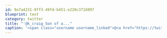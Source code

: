 ```yaml
---
id: 9a7a4231-9ff3-49fd-b451-e220c3718897
blueprint: text
category: twitter
title: "'@k_craig Son of a..."
caption: '<span class="username username_linked">@<a href="https://twitter.com/k_craig" title="Kevin Craig">k_craig</a></span> Son of a...'
---
```

